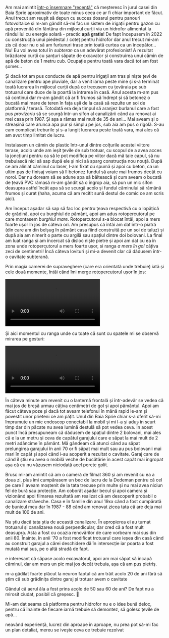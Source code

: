 Am mai amintit [într-o însemnare "recentă"](https://www.rusiczki.net/2023/06/05/noul-numar-de-casa/) că meșteresc în jurul casei din Baia Sprie aproximativ de toate minus ceea ce ar fi chiar important de făcut. Anul trecut am reușit să depun cu succes dosarul pentru panouri fotovoltaice și m-am gândit să-mi fac un sistem de irigații pentru gazon cu apă provenită din fântâna din mijlocul curții via un hidrofor alimentat la rândul lui cu energie solară - practic **apă gratis**! De fapt începusem în 2022 cu construcția unui piedestal / coteț pentru hidrofor dar anul trecut mi-am zis că doar nu o să am furtunuri trase prin toată curtea ca un începător... Nu! Eu voi avea totul în *subteran* ca un adevărat profesionist! A rezultat brăzdarea curții cu șanțuri săpate de excavator și construirea unui cămin de apă de beton de 1 metru cub. Ocupație pentru toată vara dacă tot am fost șomer...

Și dacă tot am pus conducte de apă pentru irigații am tras și niște țevi de canalizare pentru ape pluviale, dar a venit iarna peste mine și s-a terminat toată lucrarea în mijlocul curții după ce trecusem cu țevăraia pe sub trotuarul care duce de la poartă la intrarea în casă. Anul acesta m-am pus să continui dar m-am gândit că ar fi frumos să îndrept și să betonez o bucată mai mare de teren în fața ușii de la casă să rezulte un soi de platformă / terasă. Totodată era deja timpul să aranjez burlanul care a fost pus *provizoriu* să se scurgă într-un sifon al canalizării când au renovat ai mei casa prin 1987. Și așa a rămas mai mult de 35 de ani... Mai aveam și o streașină care arunca apa pur și simplu pe jos, sub aia am pus o rigolă. S-au cam complicat treburile și s-a lungit lucrarea peste toată vara, mai ales că am avut timp limitat de lucru.

Instalasem un cămin de plastic într-unul dintre colțurile acestei viitore terase, acolo unde am ieșit țevile de sub trotuar, cu scopul de a avea acces la joncțiuni pentru ca să le pot modifica pe viitor dacă mă taie capul, să nu trebuiască nici să sap după ele și nici să sparg construcția nou nouță. După ce am aliniat căminul cu laser, l-am fixat cu spumă și apoi cu beton, ca un ultim pas de finisaj voiam să îi betonez fundul să arate mai frumos decât cu noroi. Dar nu doream să se adune apa să băltească și cum aveam o bucată de țeavă PVC rămasă m-am gândit să o îngrop aia, să pun un mic sifon deasupra astfel încât apa să se scurgă acolo și fundul căminului să rămână frumos și curat (haha, acuma că am recitit sună destul de comic ce am scris aici).

Am început așadar să sap să fac loc pentru țeava respectivă cu o lopățică de grădină, apoi cu burghiul de pământ, apoi am adus rotopercutorul pe care montasem *burghiul mare*. Rotopercutorul s-a blocat întâi, apoi a mers foarte ușor în jos de câteva ori. Am presupus că întâi am dat într-o piatră (din care am din belșug în pământ casa fiind construită pe un soi de taluz) și după aia am nimerit o parte cu argilă sau spațiul dintre doi bolovani. La final am luat ranga și am încercat să disloc niște pietre și apoi am dat cu ea în zona unde rotopercutorul a mers foarte ușor, si ranga *a mers în gol* câțiva zeci de centimetri! Încă câteva lovituri și mi-a devenit clar că dădusem într-o cavitate subterană.

Prin magia camerei de supraveghere (care era orientată unde trebuie) iată și cele două momente, întâi când îmi merge rotopercutorul ușor în jos:

<video controls><source src="https://content.rusiczki.net/2024/09/narnia-1-rotopercutor-trimmed.mp4" type="video/mp4">Dacă aici nu vedeți un video vizitați-mi blogul. :-)</video>

Și aici momentul cu ranga unde cu toate că sunt cu spatele mi se observă mirarea pe gesturi:

<video controls><source src="https://content.rusiczki.net/2024/09/narnia-2-ranga-trimmed.mp4" type="video/mp4">Dacă aici nu vedeți un video vizitați-mi blogul. :-)</video>

În câteva minute am revenit cu o lanternă frontală și într-adevăr se vedea că mai jos de breșă urmau câțiva centimetri de gol și apoi pământul. Apoi am făcut câteva poze și dacă tot aveam telefonul în mână rapid le-am și povestit unor prieteni ce am pățit. Unul din Baia Sprie chiar s-a oferit să-mi împrumute un mic endoscop conectabil la mobil și mi l-a și adus în scurt timp dar din păcate nu avea lumină destulă să pot vedea ceva. În acest punct încă presupuneam că dădusem de spațiul dintre 2 bolovani, mai ales că e la un metru și ceva de capătul garajului care e săpat la mai mult de 2 metri adâncime în pământ. Mă gândeam că atunci când au săpat prelungirea garajului în anii 70 or fi săpat mai mult sau au pus bolovanii mai mari în capăt și apoi când i-au acoperit a rezultat o cavitate. Garaj care de când îl știu eu avea o mobilă veche de bucătărie în acest capăt mai îngropat așa că eu nu văzusem niciodată acel perete golit.

Brusc mi-am amintit că am o cameră de filmat 360 și am revenit cu ea a doua zi, plus îmi cumpărasem un bec de lucru de la Dedeman pentru că cel pe care îl aveam moștenit de la tata trecuse prin multe și nu mai avea niciun fel de bură sau protecție. Am coborât așadar becul și apoi camera și vizionând apoi filmarea rezultată am realizat că am descoperit probabil o canalizare străveche. Casa e în familie din anul 19xx când a fost cumpărată de bunicul meu dar în 1987 - 88 când am renovat zicea tata că are deja mai mult de 100 de ani.

Nu știu dacă tata știa de această canalizare. În apropierea ei au turnat trotuarul și canalizarea nouă perpendicular, dar cred că a fost mult deasupra. Asta a fost cu ocazia renovărilor de care vorbeam mai sus din anii 80. Înainte, în anii '70 a fost modificat trotuarul care ieșea din casă când au construit garajul a cărei deschidere dă în intersecție iar poarta a fost mutată mai sus, pe o altă stradă de fapt.

e interesant că săpase acolo excavatorul, apoi am mai săpat să încapă căminul, dar am mers un pic mai jos decât trebuia, așa că am pus pietriș.

m-a gâdilat foarte plăcut la neuron faptul că am trăit acolo 20 de ani fără să știm că sub grădinița dintre garaj și trotuar avem o cavitate

Gândul că aerul ăla a fost prins acolo de 50 sau 60 de ani? De fapt nu a mirosit ciudat, posibil că greșesc. 🙂

Mi-am dat seama că platforma pentru hidrofor nu e o idee bună deloc, pentru că înainte de fiecare iarnă trebuie să demontez, să golesc țevile de apă...

neavând experiență, lucrez din aproape în aproape, nu prea pot să-mi fac un plan detaliat, mereu se ivește ceva ce trebuie rezolvat
